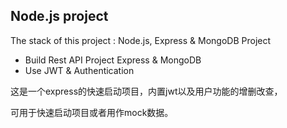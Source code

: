 ## Node.js project

The stack of this project :  Node.js, Express & MongoDB Project



- Build Rest API Project Express & MongoDB
- Use JWT & Authentication





这是一个express的快速启动项目，内置jwt以及用户功能的增删改查，

可用于快速启动项目或者用作mock数据。